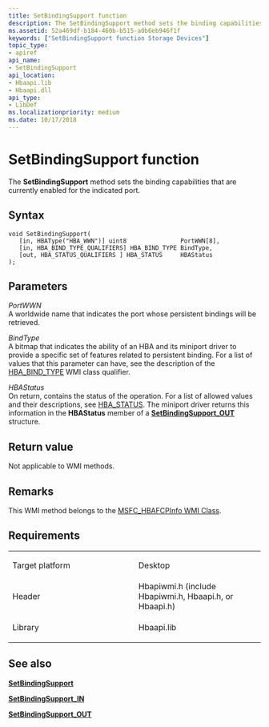 ```yaml
---
title: SetBindingSupport function
description: The SetBindingSupport method sets the binding capabilities that are currently enabled for the indicated port.
ms.assetid: 52a469df-b184-460b-b515-a0b6eb946f1f
keywords: ["SetBindingSupport function Storage Devices"]
topic_type:
- apiref
api_name:
- SetBindingSupport
api_location:
- Hbaapi.lib
- Hbaapi.dll
api_type:
- LibDef
ms.localizationpriority: medium
ms.date: 10/17/2018
---
```


# SetBindingSupport function


The **SetBindingSupport** method sets the binding capabilities that are currently enabled for the indicated port.

Syntax
------

```ManagedCPlusPlus
void SetBindingSupport(
   [in, HBAType("HBA_WWN")] uint8               PortWWN[8],
   [in, HBA_BIND_TYPE_QUALIFIERS] HBA_BIND_TYPE BindType,
   [out, HBA_STATUS_QUALIFIERS ] HBA_STATUS     HBAStatus
);
```

Parameters
----------

*PortWWN*   
A worldwide name that indicates the port whose persistent bindings will be retrieved.

*BindType*   
A bitmap that indicates the ability of an HBA and its miniport driver to provide a specific set of features related to persistent binding. For a list of values that this parameter can have, see the description of the [HBA\_BIND\_TYPE](hba-bind-type.md) WMI class qualifier.

*HBAStatus*   
On return, contains the status of the operation. For a list of allowed values and their descriptions, see [HBA\_STATUS](hba-status.md). The miniport driver returns this information in the **HBAStatus** member of a [**SetBindingSupport\_OUT**](https://msdn.microsoft.com/library/windows/hardware/ff565575) structure.

Return value
------------

Not applicable to WMI methods.

Remarks
-------

This WMI method belongs to the [MSFC\_HBAFCPInfo WMI Class](msfc-hbafcpinfo-wmi-class.md).

Requirements
------------

<table>
<colgroup>
<col width="50%" />
<col width="50%" />
</colgroup>
<tbody>
<tr class="odd">
<td align="left"><p>Target platform</p></td>
<td align="left">Desktop</td>
</tr>
<tr class="even">
<td align="left"><p>Header</p></td>
<td align="left">Hbapiwmi.h (include Hbapiwmi.h, Hbaapi.h, or Hbaapi.h)</td>
</tr>
<tr class="odd">
<td align="left"><p>Library</p></td>
<td align="left">Hbaapi.lib</td>
</tr>
</tbody>
</table>

## <span id="see_also"></span>See also


[**SetBindingSupport**](setbindingsupport.md)

[**SetBindingSupport\_IN**](https://msdn.microsoft.com/library/windows/hardware/ff565566)

[**SetBindingSupport\_OUT**](https://msdn.microsoft.com/library/windows/hardware/ff565575)

 

 






